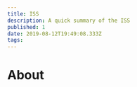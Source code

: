 ```yaml
---
title: ISS
description: A quick summary of the ISS
published: 1
date: 2019-08-12T19:49:08.333Z
tags: 
---
```


# About